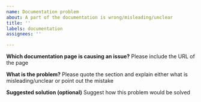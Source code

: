 ```yaml
---
name: Documentation problem
about: A part of the documentation is wrong/misleading/unclear
title: ''
labels: documentation
assignees: ''

---
```


**Which documentation page is causing an issue?**
Please include the URL of the page

**What is the problem?**
Please quote the section and explain either what is misleading/unclear or point out the mistake

**Suggested solution (optional)**
Suggest how this problem would be solved
